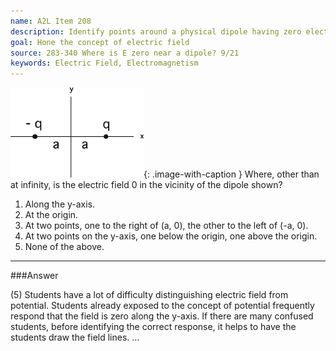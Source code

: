 ```yaml
---
name: A2L Item 208
description: Identify points around a physical dipole having zero electric field.
goal: Hone the concept of electric field
source: 283-340 Where is E zero near a dipole? 9/21
keywords: Electric Field, Electromagnetism
---
```


![Item208_fig1.gif](../images/Item208_fig1.gif){: .image-with-caption } Where,
other than at infinity, is the electric field 0 in the vicinity of the
dipole shown?

1. Along the y-axis.
2. At the origin.
3. At two points, one to the right of (a, 0), the other to the left of (-a,
   0).
4. At two points on the y-axis, one below the origin, one above the origin.
5. None of the above.


<hr/>

###Answer

(5) Students have a lot of difficulty distinguishing electric field from
potential. Students already exposed to the concept of potential
frequently respond that the field is zero along the y-axis. If there are
many confused students, before identifying the correct response, it
helps to have the students draw the field lines.
...
